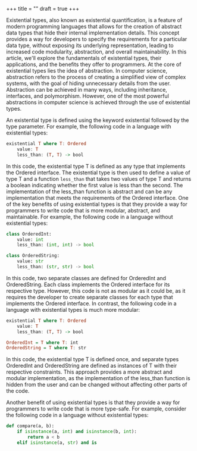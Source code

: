+++
title = ""
draft = true
+++

Existential types, also known as existential quantification, is a feature of modern programming languages that allows for the creation of abstract data types that hide their internal implementation details. This concept provides a way for developers to specify the requirements for a particular data type, without exposing its underlying representation, leading to increased code modularity, abstraction, and overall maintainability. In this article, we'll explore the fundamentals of existential types, their applications, and the benefits they offer to programmers.
At the core of existential types lies the idea of abstraction. In computer science, abstraction refers to the process of creating a simplified view of complex systems, with the goal of hiding unnecessary details from the user. Abstraction can be achieved in many ways, including inheritance, interfaces, and polymorphism. However, one of the most powerful abstractions in computer science is achieved through the use of existential types.

An existential type is defined using the keyword existential followed by the type parameter. For example, the following code in a language with existential types:

```haskell
existential T where T: Ordered
    value: T
    less_than: (T, T) -> bool
```

In this code, the existential type T is defined as any type that implements the Ordered interface. The existential type is then used to define a value of type T and a function `less_than` that takes two values of type T and returns a boolean indicating whether the first value is less than the second. The implementation of the less_than function is abstract and can be any implementation that meets the requirements of the Ordered interface.
One of the key benefits of using existential types is that they provide a way for programmers to write code that is more modular, abstract, and maintainable. For example, the following code in a language without existential types:

```python
class OrderedInt:
    value: int
    less_than: (int, int) -> bool

class OrderedString:
    value: str
    less_than: (str, str) -> bool
```

In this code, two separate classes are defined for OrderedInt and OrderedString. Each class implements the Ordered interface for its respective type. However, this code is not as modular as it could be, as it requires the developer to create separate classes for each type that implements the Ordered interface.
In contrast, the following code in a language with existential types is much more modular:

```haskell
existential T where T: Ordered
    value: T
    less_than: (T, T) -> bool

OrderedInt = T where T: int
OrderedString = T where T: str
```

In this code, the existential type T is defined once, and separate types OrderedInt and OrderedString are defined as instances of T with their respective constraints. This approach provides a more abstract and modular implementation, as the implementation of the less_than function is hidden from the user and can be changed without affecting other parts of the code.

Another benefit of using existential types is that they provide a way for programmers to write code that is more type-safe. For example, consider the following code in a language without existential types:

```python
def compare(a, b):
    if isinstance(a, int) and isinstance(b, int):
        return a < b
    elif isinstance(a, str) and is
```    
